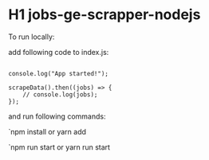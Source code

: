 # H1 jobs-ge-scrapper-nodejs

To run locally:

add following code to index.js:

```const scrapeData = require("./app");

console.log("App started!");

scrapeData().then((jobs) => {
    // console.log(jobs);
});
```

and run following commands:

`npm install or yarn add

`npm run start or yarn run start